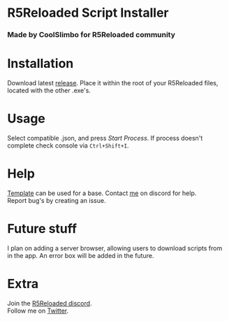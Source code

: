 # R5Reloaded Script Installer
### Made by CoolSlimbo for R5Reloaded community


# Installation
Download latest [release](https://github.com/SuperSlimey5/R5ScriptInstaller/releases).
Place it within the root of your R5Reloaded files, located with the other .exe's.

# Usage
Select compatible .json, and press *Start Process*. If process doesn't complete check console via `Ctrl+Shift+I`.

# Help
[Template](template.json) can be used for a base. Contact [me](https://discordapp.com/users/711359126139175053) on discord for help.  
Report bug's by creating an issue.

# Future stuff
I plan on adding a server browser, allowing users to download scripts from in the app. An error box will be added in the future.

# Extra
Join the [R5Reloaded discord](https://discord.gg/zvxbfBFY95).  
Follow me on [Twitter](https://twitter.com/CoolSlimbo).